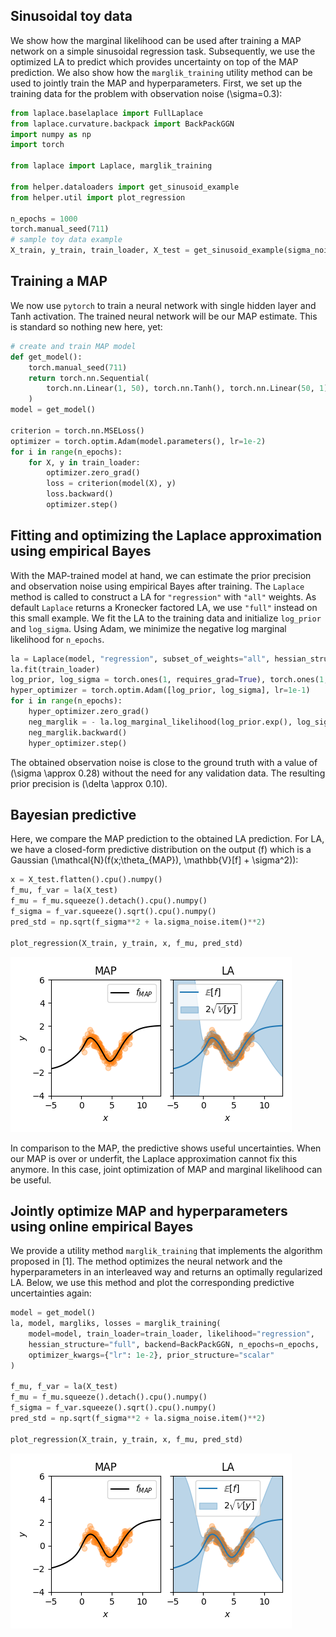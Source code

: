 ## Sinusoidal toy data

We show how the marginal likelihood can be used after training a MAP network on a simple sinusoidal regression task.
Subsequently, we use the optimized LA to predict which provides uncertainty on top of the MAP prediction.
We also show how the `marglik_training` utility method can be used to jointly train the MAP and hyperparameters.
First, we set up the training data for the problem with observation noise \(\sigma=0.3\):

```python
from laplace.baselaplace import FullLaplace
from laplace.curvature.backpack import BackPackGGN
import numpy as np
import torch

from laplace import Laplace, marglik_training

from helper.dataloaders import get_sinusoid_example
from helper.util import plot_regression

n_epochs = 1000
torch.manual_seed(711)
# sample toy data example
X_train, y_train, train_loader, X_test = get_sinusoid_example(sigma_noise=0.3)
```

## Training a MAP

We now use `pytorch` to train a neural network with single hidden layer and Tanh activation.
The trained neural network will be our MAP estimate.
This is standard so nothing new here, yet:

```python
# create and train MAP model
def get_model():
    torch.manual_seed(711)
    return torch.nn.Sequential(
        torch.nn.Linear(1, 50), torch.nn.Tanh(), torch.nn.Linear(50, 1)
    )
model = get_model()

criterion = torch.nn.MSELoss()
optimizer = torch.optim.Adam(model.parameters(), lr=1e-2)
for i in range(n_epochs):
    for X, y in train_loader:
        optimizer.zero_grad()
        loss = criterion(model(X), y)
        loss.backward()
        optimizer.step()
```

## Fitting and optimizing the Laplace approximation using empirical Bayes

With the MAP-trained model at hand, we can estimate the prior precision and observation noise
using empirical Bayes after training.
The `Laplace` method is called to construct a LA for `"regression"` with `"all"` weights.
As default `Laplace` returns a Kronecker factored LA, we use `"full"` instead on this small example.
We fit the LA to the training data and initialize `log_prior` and `log_sigma`.
Using Adam, we minimize the negative log marginal likelihood for `n_epochs`.

```python
la = Laplace(model, "regression", subset_of_weights="all", hessian_structure="full")
la.fit(train_loader)
log_prior, log_sigma = torch.ones(1, requires_grad=True), torch.ones(1, requires_grad=True)
hyper_optimizer = torch.optim.Adam([log_prior, log_sigma], lr=1e-1)
for i in range(n_epochs):
    hyper_optimizer.zero_grad()
    neg_marglik = - la.log_marginal_likelihood(log_prior.exp(), log_sigma.exp())
    neg_marglik.backward()
    hyper_optimizer.step()
```

The obtained observation noise is close to the ground truth with a value of \(\sigma \approx 0.28\)
without the need for any validation data.
The resulting prior precision is \(\delta \approx 0.10\).

## Bayesian predictive

Here, we compare the MAP prediction to the obtained LA prediction.
For LA, we have a closed-form predictive distribution on the output \(f\) which is a Gaussian
\(\mathcal{N}(f(x;\theta\_{MAP}), \mathbb{V}[f] + \sigma^2)\):

```python
x = X_test.flatten().cpu().numpy()
f_mu, f_var = la(X_test)
f_mu = f_mu.squeeze().detach().cpu().numpy()
f_sigma = f_var.squeeze().sqrt().cpu().numpy()
pred_std = np.sqrt(f_sigma**2 + la.sigma_noise.item()**2)

plot_regression(X_train, y_train, x, f_mu, pred_std)
```

![Posthoc Laplace](assets/regression_example.png)

In comparison to the MAP, the predictive shows useful uncertainties.
When our MAP is over or underfit, the Laplace approximation cannot fix this anymore.
In this case, joint optimization of MAP and marginal likelihood can be useful.

## Jointly optimize MAP and hyperparameters using online empirical Bayes

We provide a utility method `marglik_training` that implements the algorithm proposed in [1].
The method optimizes the neural network and the hyperparameters in an interleaved way
and returns an optimally regularized LA.
Below, we use this method and plot the corresponding predictive uncertainties again:

```python
model = get_model()
la, model, margliks, losses = marglik_training(
    model=model, train_loader=train_loader, likelihood="regression",
    hessian_structure="full", backend=BackPackGGN, n_epochs=n_epochs,
    optimizer_kwargs={"lr": 1e-2}, prior_structure="scalar"
)

f_mu, f_var = la(X_test)
f_mu = f_mu.squeeze().detach().cpu().numpy()
f_sigma = f_var.squeeze().sqrt().cpu().numpy()
pred_std = np.sqrt(f_sigma**2 + la.sigma_noise.item()**2)

plot_regression(X_train, y_train, x, f_mu, pred_std)
```

![Online Laplace](assets/regression_example_online.png)
